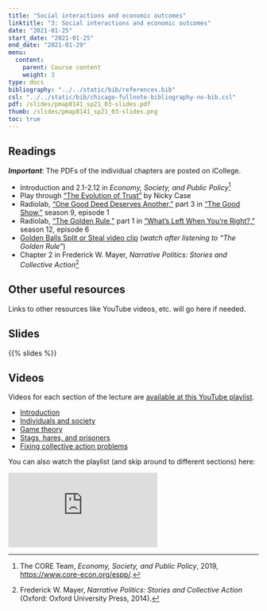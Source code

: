 ```yaml
---
title: "Social interactions and economic outcomes"
linktitle: "3: Social interactions and economic outcomes"
date: "2021-01-25"
start_date: "2021-01-25"
end_date: "2021-01-29"
menu:
  content:
    parent: Course content
    weight: 3
type: docs
bibliography: "../../static/bib/references.bib"
csl: "../../static/bib/chicago-fullnote-bibliography-no-bib.csl"
pdf: /slides/pmap8141_sp21_03-slides.pdf
thumb: /slides/pmap8141_sp21_03-slides.png
toc: true
---
```


## Readings

***Important***: The PDFs of the individual chapters are posted on iCollege.

-   <i class="fas fa-book"></i> Introduction and 2.1-2.12 in *Economy, Society, and Public Policy*[^1]
-   <i class="fas fa-trophy"></i> Play through [“The Evolution of Trust”](http://ncase.me/trust/) by Nicky Case
-   <i class="fas fa-podcast"></i> Radiolab, [“One Good Deed Deserves Another,”](http://www.radiolab.org/story/104010-one-good-deed-deserves-another/) part 3 in [“The Good Show,”](http://www.radiolab.org/story/103951-the-good-show/) season 9, episode 1
-   <i class="fas fa-podcast"></i> Radiolab, [“The Golden Rule,”](http://www.radiolab.org/story/golden-rule/) part 1 in [“What’s Left When You’re Right?,”](http://www.radiolab.org/story/whats-left-when-youre-right/) season 12, episode 6
-   <i class="fab fa-youtube"></i> [Golden Balls Split or Steal video clip](https://www.youtube.com/watch?v=S0qjK3TWZE8) (*watch after listening to “The Golden Rule”*)
-   <i class="far fa-file-pdf"></i> Chapter 2 in Frederick W. Mayer, *Narrative Politics: Stories and Collective Action*[^2]

## Other useful resources

Links to other resources like YouTube videos, etc. will go here if needed.

## Slides

{{% slides %}}

## Videos

Videos for each section of the lecture are [available at this YouTube playlist](https://www.youtube.com/playlist?list=PLS6tnpTr39sHsEVV9piOwUFxDNppto2En).

-   [Introduction](https://www.youtube.com/watch?v=mc15_xdSErI&list=PLS6tnpTr39sHsEVV9piOwUFxDNppto2En)
-   [Individuals and society](https://www.youtube.com/watch?v=rkro_aqDVvI&list=PLS6tnpTr39sHsEVV9piOwUFxDNppto2En)
-   [Game theory](https://www.youtube.com/watch?v=9NhhQN0goGs&list=PLS6tnpTr39sHsEVV9piOwUFxDNppto2En)
-   [Stags, hares, and prisoners](https://www.youtube.com/watch?v=elzpP-FNyGM&list=PLS6tnpTr39sHsEVV9piOwUFxDNppto2En)
-   [Fixing collective action problems](https://www.youtube.com/watch?v=zURMLvUhB_c&list=PLS6tnpTr39sHsEVV9piOwUFxDNppto2En)

You can also watch the playlist (and skip around to different sections) here:

<div class="embed-responsive embed-responsive-16by9">

<iframe class="embed-responsive-item" src="https://www.youtube.com/embed/videoseries?list=PLS6tnpTr39sHsEVV9piOwUFxDNppto2En" frameborder="0" allow="accelerometer; autoplay; encrypted-media; gyroscope; picture-in-picture" allowfullscreen>
</iframe>

</div>

[^1]: The CORE Team, *Economy, Society, and Public Policy*, 2019, <https://www.core-econ.org/espp/>.

[^2]: Frederick W. Mayer, *Narrative Politics: Stories and Collective Action* (Oxford: Oxford University Press, 2014).
